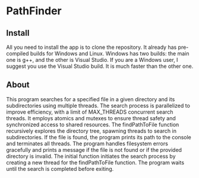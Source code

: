 # PathFinder

## Install
All you need to install the app is to clone the repository.
It already has pre-compiled builds for Windows and Linux.
Windows has two builds: the main one is g++, and the other is Visual Studio.
If you are a Windows user, I suggest you use the Visual Studio build. It is much faster than the other one.

## About
This program searches for a specified file in a given directory and its subdirectories using multiple threads.
The search process is parallelized to improve efficiency, with a limit of MAX_THREADS concurrent search threads.
It employs atomics and mutexes to ensure thread safety and synchronized access to shared resources.
The findPathToFile function recursively explores the directory tree, spawning threads to search in subdirectories.
If the file is found, the program prints its path to the console and terminates all threads.
The program handles filesystem errors gracefully and prints a message if the file is not found or if the provided directory is invalid.
The initial function initiates the search process by creating a new thread for the findPathToFile function.
The program waits until the search is completed before exiting.

